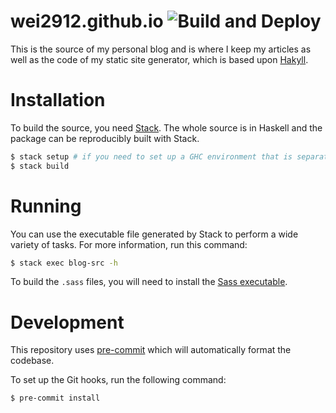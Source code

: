# wei2912.github.io ![Build and Deploy](https://github.com/wei2912/blog-src/workflows/Build%20and%20Deploy/badge.svg)

This is the source of my personal blog and is where I keep my articles as well as the code of my static site generator, which is based upon [Hakyll](https://jaspervdj.be/hakyll/).

# Installation

To build the source, you need [Stack](https://www.haskellstack.org/). The whole source is in Haskell and the package can be reproducibly built with Stack.

```bash
$ stack setup # if you need to set up a GHC environment that is separate from your system
$ stack build
```

# Running

You can use the executable file generated by Stack to perform a wide variety of tasks. For more information, run this command:

```bash
$ stack exec blog-src -h
```

To build the `.sass` files, you will need to install the [Sass executable](https://sass-lang.com/install).

# Development

This repository uses [pre-commit](https://pre-commit.com/) which will automatically format the codebase.

To set up the Git hooks, run the following command:

```bash
$ pre-commit install
```
